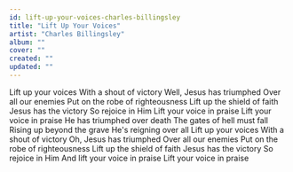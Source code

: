 ```yaml
---
id: lift-up-your-voices-charles-billingsley
title: "Lift Up Your Voices"
artist: "Charles Billingsley"
album: ""
cover: ""
created: ""
updated: ""
---
```


Lift up your voices
With a shout of victory
Well, Jesus has triumphed
Over all our enemies
Put on the robe of righteousness
Lift up the shield of faith
Jesus has the victory
So rejoice in Him
Lift your voice in praise
Lift your voice in praise
He has triumphed over death
The gates of hell must fall
Rising up beyond the grave
He's reigning over all
Lift up your voices
With a shout of victory
Oh, Jesus has triumphed
Over all our enemies
Put on the robe of righteousness
Lift up the shield of faith
Jesus has the victory
So rejoice in Him
And lift your voice in praise
Lift your voice in praise